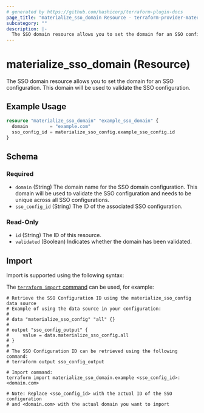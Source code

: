 ```yaml
---
# generated by https://github.com/hashicorp/terraform-plugin-docs
page_title: "materialize_sso_domain Resource - terraform-provider-materialize"
subcategory: ""
description: |-
  The SSO domain resource allows you to set the domain for an SSO configuration. This domain will be used to validate the SSO configuration.
---
```


# materialize_sso_domain (Resource)

The SSO domain resource allows you to set the domain for an SSO configuration. This domain will be used to validate the SSO configuration.

## Example Usage

```terraform
resource "materialize_sso_domain" "example_sso_domain" {
  domain        = "example.com"
  sso_config_id = materialize_sso_config.example_sso_config.id
}
```

<!-- schema generated by tfplugindocs -->
## Schema

### Required

- `domain` (String) The domain name for the SSO domain configuration. This domain will be used to validate the SSO configuration and needs to be unique across all SSO configurations.
- `sso_config_id` (String) The ID of the associated SSO configuration.

### Read-Only

- `id` (String) The ID of this resource.
- `validated` (Boolean) Indicates whether the domain has been validated.

## Import

Import is supported using the following syntax:

The [`terraform import` command](https://developer.hashicorp.com/terraform/cli/commands/import) can be used, for example:

```shell
# Retrieve the SSO Configuration ID using the materialize_sso_config data source
# Example of using the data source in your configuration:
#
# data "materialize_sso_config" "all" {}
#
# output "sso_config_output" {
#     value = data.materialize_sso_config.all
# }
#
# The SSO Configuration ID can be retrieved using the following command:
# terraform output sso_config_output

# Import command:
terraform import materialize_sso_domain.example <sso_config_id>:<domain.com>

# Note: Replace <sso_config_id> with the actual ID of the SSO configuration
# and <domain.com> with the actual domain you want to import
```
